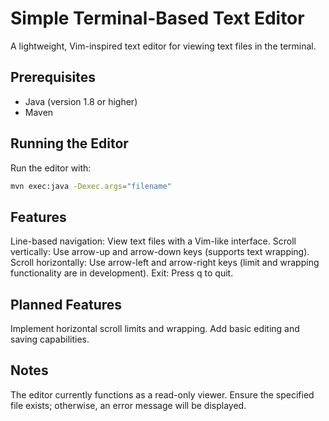# Simple Terminal-Based Text Editor

A lightweight, Vim-inspired text editor for viewing text files in the terminal.

## Prerequisites
- Java (version 1.8 or higher)
- Maven

## Running the Editor
Run the editor with:
```bash
mvn exec:java -Dexec.args="filename"
```

## Features

Line-based navigation: View text files with a Vim-like interface.
Scroll vertically: Use arrow-up and arrow-down keys (supports text wrapping).
Scroll horizontally: Use arrow-left and arrow-right keys (limit and wrapping functionality are in development).
Exit: Press q to quit.

## Planned Features

Implement horizontal scroll limits and wrapping.
Add basic editing and saving capabilities.

## Notes

The editor currently functions as a read-only viewer.
Ensure the specified file exists; otherwise, an error message will be displayed.
